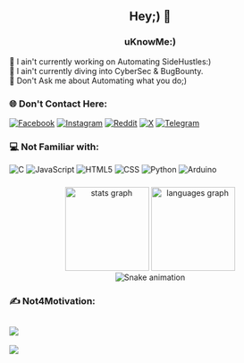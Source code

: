 <h2 align="center">Hey;) 👋</h2>

<h3 align="center">uKnowMe:)</h3>
🔭 I ain't currently working on Automating SideHustles:)<br>🌱 I ain't currently diving into CyberSec & BugBounty.<br>💬 Don't Ask me about Automating what you do;)


### 🌐 Don't Contact Here:
[![Facebook](https://img.shields.io/badge/Facebook-%231877F2.svg?logo=Facebook&logoColor=white)](https://facebook.com/anonyks.xd) [![Instagram](https://img.shields.io/badge/Instagram-%23E4405F.svg?logo=Instagram&logoColor=white)](https://instagram.com/anonyks_xD) [![Reddit](https://img.shields.io/badge/Reddit-%23FF4500.svg?logo=Reddit&logoColor=white)](https://reddit.com/user/anonyks_xD) [![X](https://img.shields.io/badge/X-black.svg?logo=X&logoColor=white)](https://x.com/anonyks_xD) [![Telegram](https://img.shields.io/badge/Telegram-2CA5E0?&logo=telegram&logoColor=white)](https://t.me/anonyks_xD) 

### 💻 Not Familiar with:
![C](https://img.shields.io/badge/c-%2300599C.svg?style=flat&logo=c&logoColor=white) ![JavaScript](https://img.shields.io/badge/javascript-%23323330.svg?style=flat&logo=javascript&logoColor=%23F7DF1E) ![HTML5](https://img.shields.io/badge/html5-%23E34F26.svg?style=flat&logo=html5&logoColor=white) ![CSS](https://img.shields.io/badge/css3-%231572B6.svg?style=flat&logo=css3&logoColor=white) ![Python](https://img.shields.io/badge/python-3670A0?style=flat&logo=python&logoColor=ffdd54) ![Arduino](https://img.shields.io/badge/-arduino-00979D?logo=Arduino&logoColor=white)

###
<div align="center">
  <img src="https://github-readme-stats.vercel.app/api?username=anonyks&hide_title=false&hide_rank=false&show_icons=true&include_all_commits=true&count_private=true&disable_animations=false&theme=dracula&locale=en&hide_border=false" height="150" alt="stats graph"  />
  <img src="https://github-readme-stats.vercel.app/api/top-langs?username=anonyks&locale=en&hide_title=false&layout=compact&card_width=320&langs_count=5&theme=dracula&hide_border=false" height="150" alt="languages graph"  />
</div>
<div align="center"> <img src="https://profile-readme-generator.com/assets/snake.svg" alt="Snake animation" /> </div>

### ✍️ Not4Motivation:
![](https://quotes-github-readme.vercel.app/api?type=horizontal&theme=radical)
---
[![](https://visitcount.itsvg.in/api?id=anonyks&icon=0&color=0)](https://visitcount.itsvg.in)
